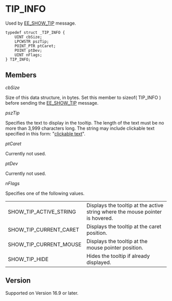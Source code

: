 # TIP\_INFO

Used by [EE\_SHOW\_TIP](../message/ee_show_tip) message.

```
typedef struct _TIP_INFO {
	UINT cbSize;
	LPCWSTR pszTip;
	POINT_PTR ptCaret;
	POINT ptDev;
	UINT nFlags;
} TIP_INFO;
```

## Members

_cbSize_

Size of this data structure, in bytes. Set this member to sizeof( TIP\_INFO ) before sending the [EE\_SHOW\_TIP](../message/ee_show_tip) message.

_pszTip_

Specifies the text to display in the tooltip. The length of the text must be no more than 3,999 characters long. The string may include clickable text specified in this form: "<a href="url">clickable text</a>".

_ptCaret_

Currently not used.

_ptDev_

Currently not used.

_nFlags_

Specifies one of the following values.

|     |     |
| --- | --- |
| SHOW\_TIP\_ACTIVE\_STRING | Displays the tooltip at the active string where the mouse pointer is hovered. |
| SHOW\_TIP\_CURRENT\_CARET | Displays the tooltip at the caret position. |
| SHOW\_TIP\_CURRENT\_MOUSE | Displays the tooltip at the mouse pointer position. |
| SHOW\_TIP\_HIDE | Hides the tooltip if already displayed. |

## Version

Supported on Version 16.9 or later.
